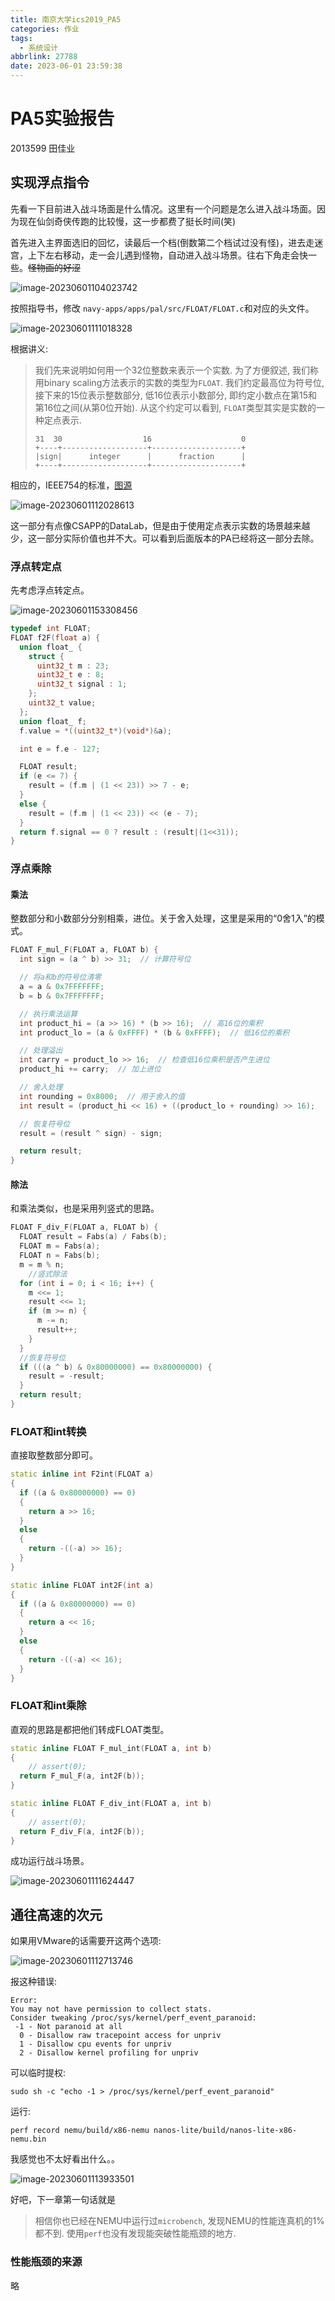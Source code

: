 ```yaml
---
title: 南京大学ics2019_PA5
categories: 作业
tags:
  - 系统设计
abbrlink: 27788
date: 2023-06-01 23:59:38
---
```

# PA5实验报告

2013599 田佳业

## 实现浮点指令

先看一下目前进入战斗场面是什么情况。这里有一个问题是怎么进入战斗场面。因为现在仙剑奇侠传跑的比较慢，这一步都费了挺长时间(笑)

首先进入主界面选旧的回忆，读最后一个档(倒数第二个档试过没有怪)，进去走迷宫，上下左右移动，走一会儿遇到怪物，自动进入战斗场景。往右下角走会快一些。~~怪物画的好涩~~

![image-20230601104023742](/Users/tianjiaye/临时文稿/gather_md/南京大学ics2019_PA5.assets/20230601235912474020_401_image-20230601104023742.png)

按照指导书，修改 `navy-apps/apps/pal/src/FLOAT/FLOAT.c`和对应的头文件。

![image-20230601111018328](/Users/tianjiaye/临时文稿/gather_md/南京大学ics2019_PA5.assets/20230601235917144417_751_image-20230601111018328.png)

根据讲义:

> 我们先来说明如何用一个32位整数来表示一个实数. 为了方便叙述, 我们称用binary scaling方法表示的实数的类型为`FLOAT`. 我们约定最高位为符号位, 接下来的15位表示整数部分, 低16位表示小数部分, 即约定小数点在第15和第16位之间(从第0位开始). 从这个约定可以看到, `FLOAT`类型其实是实数的一种定点表示.
>
> ```
> 31  30                  16                    0
> +----+-------------------+--------------------+
> |sign|      integer      |      fraction      |
> +----+-------------------+--------------------+
> ```

相应的，IEEE754的标准，[图源](https://blog.csdn.net/gao_zhennan/article/details/120717424)

![image-20230601112028613](/Users/tianjiaye/临时文稿/gather_md/南京大学ics2019_PA5.assets/20230601235920917333_702_image-20230601112028613.png)

这一部分有点像CSAPP的DataLab，但是由于使用定点表示实数的场景越来越少，这一部分实际价值也并不大。可以看到后面版本的PA已经将这一部分去除。

### 浮点转定点

先考虑浮点转定点。

![image-20230601153308456](/Users/tianjiaye/临时文稿/gather_md/南京大学ics2019_PA5.assets/20230601235924396067_218_image-20230601153308456.png)

```C
typedef int FLOAT;
FLOAT f2F(float a) {
  union float_ {
    struct {
      uint32_t m : 23;
      uint32_t e : 8;
      uint32_t signal : 1;
    };
    uint32_t value;
  };
  union float_ f;
  f.value = *((uint32_t*)(void*)&a);

  int e = f.e - 127;

  FLOAT result;
  if (e <= 7) {
    result = (f.m | (1 << 23)) >> 7 - e;
  }
  else {
    result = (f.m | (1 << 23)) << (e - 7);
  }
  return f.signal == 0 ? result : (result|(1<<31));
}
```

### 浮点乘除

#### 乘法

整数部分和小数部分分别相乘，进位。关于舍入处理，这里是采用的“0舍1入”的模式。

```C++
FLOAT F_mul_F(FLOAT a, FLOAT b) {
  int sign = (a ^ b) >> 31;  // 计算符号位

  // 将a和b的符号位清零
  a = a & 0x7FFFFFFF;
  b = b & 0x7FFFFFFF;

  // 执行乘法运算
  int product_hi = (a >> 16) * (b >> 16);  // 高16位的乘积
  int product_lo = (a & 0xFFFF) * (b & 0xFFFF);  // 低16位的乘积

  // 处理溢出
  int carry = product_lo >> 16;  // 检查低16位乘积是否产生进位
  product_hi += carry;  // 加上进位

  // 舍入处理
  int rounding = 0x8000;  // 用于舍入的值
  int result = (product_hi << 16) + ((product_lo + rounding) >> 16);

  // 恢复符号位
  result = (result ^ sign) - sign;

  return result;
}
```

#### 除法

和乘法类似，也是采用列竖式的思路。

```C++
FLOAT F_div_F(FLOAT a, FLOAT b) {
  FLOAT result = Fabs(a) / Fabs(b);
  FLOAT m = Fabs(a);
  FLOAT n = Fabs(b);
  m = m % n;
    //竖式除法
  for (int i = 0; i < 16; i++) {
    m <<= 1;
    result <<= 1;
    if (m >= n) {
      m -= n;
      result++;
    }
  }
  //恢复符号位
  if (((a ^ b) & 0x80000000) == 0x80000000) {
    result = -result;
  }
  return result;
}
```

### FLOAT和int转换

直接取整数部分即可。

```C++
static inline int F2int(FLOAT a)
{
  if ((a & 0x80000000) == 0)
  {
    return a >> 16;
  }
  else
  {
    return -((-a) >> 16);
  }
}

static inline FLOAT int2F(int a)
{
  if ((a & 0x80000000) == 0)
  {
    return a << 16;
  }
  else
  {
    return -((-a) << 16);
  }
}
```

### FLOAT和int乘除

直观的思路是都把他们转成FLOAT类型。

```C++
static inline FLOAT F_mul_int(FLOAT a, int b)
{
    // assert(0);
  return F_mul_F(a, int2F(b));
}

static inline FLOAT F_div_int(FLOAT a, int b)
{
    // assert(0);
  return F_div_F(a, int2F(b));
}
```

成功运行战斗场景。

![image-20230601111624447](/Users/tianjiaye/临时文稿/gather_md/南京大学ics2019_PA5.assets/20230601235927896331_956_image-20230601111624447.png)

## 通往高速的次元

如果用VMware的话需要开这两个选项:

![image-20230601112713746](/Users/tianjiaye/临时文稿/gather_md/南京大学ics2019_PA5.assets/20230601235930759689_235_image-20230601112713746.png)

报这种错误:

```shell
Error:
You may not have permission to collect stats.
Consider tweaking /proc/sys/kernel/perf_event_paranoid:
 -1 - Not paranoid at all
  0 - Disallow raw tracepoint access for unpriv
  1 - Disallow cpu events for unpriv
  2 - Disallow kernel profiling for unpriv
```

可以临时提权:

```shell
sudo sh -c "echo -1 > /proc/sys/kernel/perf_event_paranoid"
```
运行:
```shell
perf record nemu/build/x86-nemu nanos-lite/build/nanos-lite-x86-nemu.bin
```

我感觉也不太好看出什么。。

![image-20230601113933501](/Users/tianjiaye/临时文稿/gather_md/南京大学ics2019_PA5.assets/20230601235934898992_647_image-20230601113933501.png)

好吧，下一章第一句话就是

> 相信你也已经在NEMU中运行过`microbench`, 发现NEMU的性能连真机的1%都不到. 使用`perf`也没有发现能突破性能瓶颈的地方. 

### 性能瓶颈的来源

略
